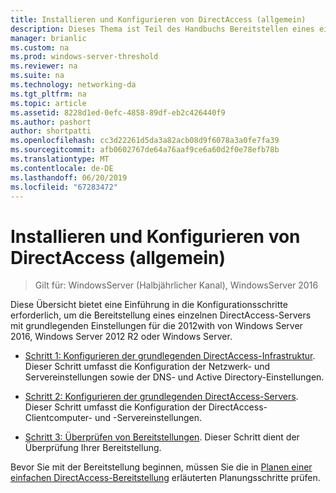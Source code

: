 ```yaml
---
title: Installieren und Konfigurieren von DirectAccess (allgemein)
description: Dieses Thema ist Teil des Handbuchs Bereitstellen eines einzelnen DirectAccess-Servers mithilfe der erste Schritte-Assistenten für Windows Server 2016
manager: brianlic
ms.custom: na
ms.prod: windows-server-threshold
ms.reviewer: na
ms.suite: na
ms.technology: networking-da
ms.tgt_pltfrm: na
ms.topic: article
ms.assetid: 8228d1ed-0efc-4858-89df-eb2c426440f9
ms.author: pashort
author: shortpatti
ms.openlocfilehash: cc3d22261d5da3a82acb08d9f6078a3a0fe7fa39
ms.sourcegitcommit: afb0602767de64a76aaf9ce6a60d2f0e78efb78b
ms.translationtype: MT
ms.contentlocale: de-DE
ms.lasthandoff: 06/20/2019
ms.locfileid: "67283472"
---
```

# <a name="install-and-configure-basic-directaccess"></a>Installieren und Konfigurieren von DirectAccess (allgemein)

>Gilt für: WindowsServer (Halbjährlicher Kanal), WindowsServer 2016

Diese Übersicht bietet eine Einführung in die Konfigurationsschritte erforderlich, um die Bereitstellung eines einzelnen DirectAccess-Servers mit grundlegenden Einstellungen für die 2012with von Windows Server 2016, Windows Server 2012 R2 oder Windows Server.  
  
-   [Schritt 1: Konfigurieren der grundlegenden DirectAccess-Infrastruktur](da-basic-configure-s1-infrastructure.md). Dieser Schritt umfasst die Konfiguration der Netzwerk- und Servereinstellungen sowie der DNS- und Active Directory-Einstellungen.  
  
-   [Schritt 2: Konfigurieren der grundlegenden DirectAccess-Servers](da-basic-configure-s2-server.md). Dieser Schritt umfasst die Konfiguration der DirectAccess-Clientcomputer- und -Servereinstellungen.  
  
-   [Schritt 3: Überprüfen von Bereitstellungen](da-basic-configure-s3-verify.md). Dieser Schritt dient der Überprüfung Ihrer Bereitstellung.  
  
Bevor Sie mit der Bereitstellung beginnen, müssen Sie die in [Planen einer einfachen DirectAccess-Bereitstellung](Plan-a-Basic-DirectAccess-Deployment.md) erläuterten Planungsschritte prüfen.  
  


